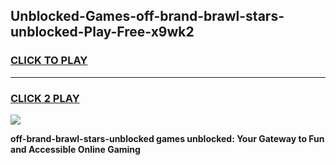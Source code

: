
## Unblocked-Games-off-brand-brawl-stars-unblocked-Play-Free-x9wk2
<h3>
<a href="https://premium76.site?title=off-brand-brawl-stars-unblocked&ref=21A">CLICK TO PLAY</a></h3>
<hr>

<h3>
<a href="https://premium76.site?title=off-brand-brawl-stars-unblocked&ref=21A">CLICK 2 PLAY</a>
  
</h3>

<a href="https://premium76.site?title=off-brand-brawl-stars-unblocked&ref=21A"><img src="https://clearcache.store/games.png"></a>


**off-brand-brawl-stars-unblocked games unblocked: Your Gateway to Fun and Accessible Online Gaming**

